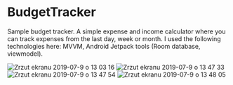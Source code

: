 # BudgetTracker
Sample budget tracker. A simple expense and income calculator where you can track expenses from the last day, week or month. 
I used the following technologies here: MVVM, Android Jetpack tools (Room database, viewmodel). 

![Zrzut ekranu 2019-07-9 o 13 03 16](https://user-images.githubusercontent.com/32907234/60885174-411c4a80-a24f-11e9-964b-030546631dba.png)
![Zrzut ekranu 2019-07-9 o 13 47 33](https://user-images.githubusercontent.com/32907234/60885652-580f6c80-a250-11e9-8736-1cef7426ff7d.png)
![Zrzut ekranu 2019-07-9 o 13 47 54](https://user-images.githubusercontent.com/32907234/60885654-5a71c680-a250-11e9-9f82-21ae6a46c980.png)
![Zrzut ekranu 2019-07-9 o 13 48 05](https://user-images.githubusercontent.com/32907234/60885658-5c3b8a00-a250-11e9-87f7-0719b9c0a8ea.png)
